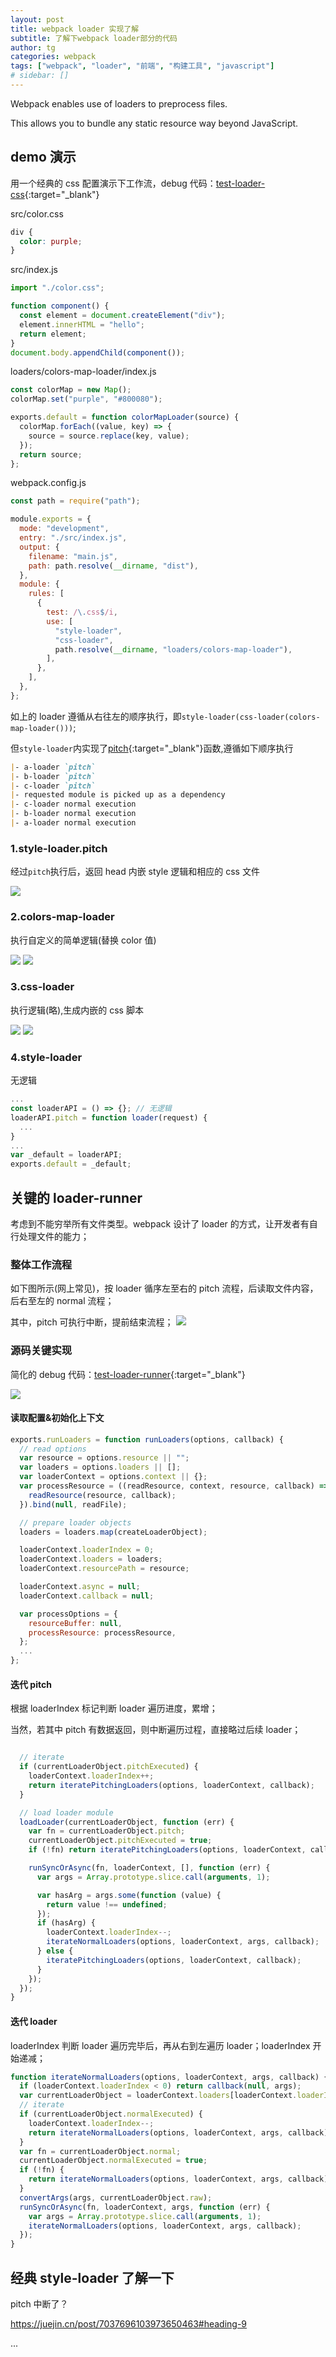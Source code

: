 ```yaml
---
layout: post
title: webpack loader 实现了解
subtitle: 了解下webpack loader部分的代码
author: tg
categories: webpack
tags: ["webpack", "loader", "前端", "构建工具", "javascript"]
# sidebar: []
---
```


Webpack enables use of loaders to preprocess files.

This allows you to bundle any static resource way beyond JavaScript.

## demo 演示

用一个经典的 css 配置演示下工作流，debug 代码：[test-loader-css](https://github.com/tggcs/test-webpack/tree/loader-css){:target="\_blank"}

src/color.css

```css
div {
  color: purple;
}
```

src/index.js

```js
import "./color.css";

function component() {
  const element = document.createElement("div");
  element.innerHTML = "hello";
  return element;
}
document.body.appendChild(component());
```

loaders/colors-map-loader/index.js

```js
const colorMap = new Map();
colorMap.set("purple", "#800080");

exports.default = function colorMapLoader(source) {
  colorMap.forEach((value, key) => {
    source = source.replace(key, value);
  });
  return source;
};
```

webpack.config.js

```js
const path = require("path");

module.exports = {
  mode: "development",
  entry: "./src/index.js",
  output: {
    filename: "main.js",
    path: path.resolve(__dirname, "dist"),
  },
  module: {
    rules: [
      {
        test: /\.css$/i,
        use: [
          "style-loader",
          "css-loader",
          path.resolve(__dirname, "loaders/colors-map-loader"),
        ],
      },
    ],
  },
};
```

如上的 loader 遵循从右往左的顺序执行，即`style-loader(css-loader(colors-map-loader()))`;

但`style-loader`内实现了[pitch](https://webpack.js.org/api/loaders/#pitching-loader){:target="\_blank"}函数,遵循如下顺序执行

```md
|- a-loader `pitch`
|- b-loader `pitch`
|- c-loader `pitch`
|- requested module is picked up as a dependency
|- c-loader normal execution
|- b-loader normal execution
|- a-loader normal execution
```

### 1.style-loader.pitch

经过`pitch`执行后，返回 head 内嵌 style 逻辑和相应的 css 文件

<img src="/images/2023-03-03/1.jpg" >

### 2.colors-map-loader

执行自定义的简单逻辑(替换 color 值)

<img src="/images/2023-03-03/2.jpg" >
<img src="/images/2023-03-03/3.jpg" >

### 3.css-loader

执行逻辑(略),生成内嵌的 css 脚本

<img src="/images/2023-03-03/4.jpg" >
<img src="/images/2023-03-03/5.jpg" >

### 4.style-loader

无逻辑

```js
...
const loaderAPI = () => {}; // 无逻辑
loaderAPI.pitch = function loader(request) {
  ...
}
...
var _default = loaderAPI;
exports.default = _default;
```

## 关键的 loader-runner

考虑到不能穷举所有文件类型。webpack 设计了 loader 的方式，让开发者有自行处理文件的能力；

### 整体工作流程

如下图所示(网上常见)，按 loader 循序左至右的 pitch 流程，后读取文件内容，后右至左的 normal 流程；

其中，pitch 可执行中断，提前结束流程；
<img src="/images/2023-03-03/6.jpg" >

### 源码关键实现

简化的 debug 代码：[test-loader-runner](https://github.com/tggcs/test-webpack/tree/loader-runner){:target="\_blank"}

<img src="/images/2023-03-03/7.jpg" >

#### 读取配置&初始化上下文

```js
exports.runLoaders = function runLoaders(options, callback) {
  // read options
  var resource = options.resource || "";
  var loaders = options.loaders || [];
  var loaderContext = options.context || {};
  var processResource = ((readResource, context, resource, callback) => {
    readResource(resource, callback);
  }).bind(null, readFile);

  // prepare loader objects
  loaders = loaders.map(createLoaderObject);

  loaderContext.loaderIndex = 0;
  loaderContext.loaders = loaders;
  loaderContext.resourcePath = resource;

  loaderContext.async = null;
  loaderContext.callback = null;

  var processOptions = {
    resourceBuffer: null,
    processResource: processResource,
  };
  ...
};
```

#### 迭代 pitch

根据 loaderIndex 标记判断 loader 遍历进度，累增；

当然，若其中 pitch 有数据返回，则中断遍历过程，直接略过后续 loader；

```js

  // iterate
  if (currentLoaderObject.pitchExecuted) {
    loaderContext.loaderIndex++;
    return iteratePitchingLoaders(options, loaderContext, callback);
  }

  // load loader module
  loadLoader(currentLoaderObject, function (err) {
    var fn = currentLoaderObject.pitch;
    currentLoaderObject.pitchExecuted = true;
    if (!fn) return iteratePitchingLoaders(options, loaderContext, callback);

    runSyncOrAsync(fn, loaderContext, [], function (err) {
      var args = Array.prototype.slice.call(arguments, 1);

      var hasArg = args.some(function (value) {
        return value !== undefined;
      });
      if (hasArg) {
        loaderContext.loaderIndex--;
        iterateNormalLoaders(options, loaderContext, args, callback);
      } else {
        iteratePitchingLoaders(options, loaderContext, callback);
      }
    });
  });
}
```

#### 迭代 loader

loaderIndex 判断 loader 遍历完毕后，再从右到左遍历 loader；loaderIndex 开始递减；

```js
function iterateNormalLoaders(options, loaderContext, args, callback) {
  if (loaderContext.loaderIndex < 0) return callback(null, args);
  var currentLoaderObject = loaderContext.loaders[loaderContext.loaderIndex];
  // iterate
  if (currentLoaderObject.normalExecuted) {
    loaderContext.loaderIndex--;
    return iterateNormalLoaders(options, loaderContext, args, callback);
  }
  var fn = currentLoaderObject.normal;
  currentLoaderObject.normalExecuted = true;
  if (!fn) {
    return iterateNormalLoaders(options, loaderContext, args, callback);
  }
  convertArgs(args, currentLoaderObject.raw);
  runSyncOrAsync(fn, loaderContext, args, function (err) {
    var args = Array.prototype.slice.call(arguments, 1);
    iterateNormalLoaders(options, loaderContext, args, callback);
  });
}
```

## 经典 style-loader 了解一下

pitch 中断了？

https://juejin.cn/post/7037696103973650463#heading-9

...
